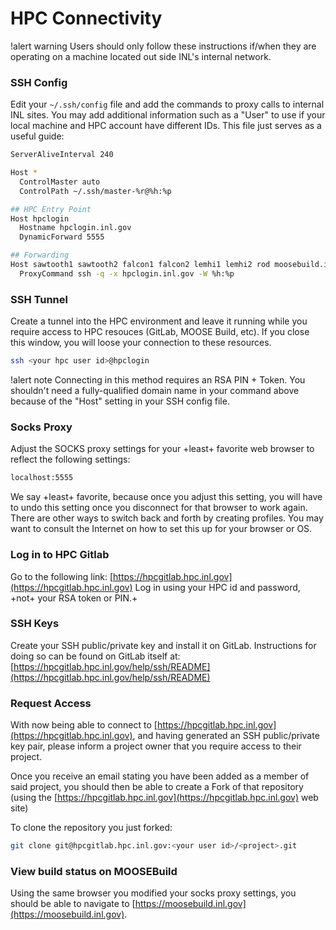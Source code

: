 # HPC Connectivity

!alert warning
Users should only follow these instructions if/when they are operating on a machine located out side
INL's internal network.


### SSH Config

Edit your `~/.ssh/config` file and add the commands to proxy calls to internal INL sites. You may
add additional information such as a "User" to use if your local machine and HPC account have different
IDs. This file just serves as a useful guide:

```bash
ServerAliveInterval 240

Host *
  ControlMaster auto
  ControlPath ~/.ssh/master-%r@%h:%p

## HPC Entry Point
Host hpclogin
  Hostname hpclogin.inl.gov
  DynamicForward 5555

## Forwarding
Host sawtooth1 sawtooth2 falcon1 falcon2 lemhi1 lemhi2 rod moosebuild.inl.gov hpcgitlab.hpc.inl.gov hpcsc.inl.gov
  ProxyCommand ssh -q -x hpclogin.inl.gov -W %h:%p
```

### SSH Tunnel

Create a tunnel into the HPC environment and leave it running while you require access to HPC
resouces (GitLab, MOOSE Build, etc). If you close this window, you will loose your connection to
these resources.

```bash
ssh <your hpc user id>@hpclogin
```

!alert note
Connecting in this method requires an RSA PIN + Token. You shouldn't need a fully-qualified
domain name in your command above because of the "Host" setting in your SSH config file.

### Socks Proxy

Adjust the SOCKS proxy settings for your +least+ favorite web browser to reflect the following
settings:

```bash
localhost:5555
```

We say +least+ favorite, because once you adjust this setting, you will have to undo this setting
once you disconnect for that browser to work again. There are other ways to switch back and forth
by creating profiles. You may want to consult the Internet on how to set this up for your browser or OS.

### Log in to HPC Gitlab

Go to the following link: [https://hpcgitlab.hpc.inl.gov](https://hpcgitlab.hpc.inl.gov)
Log in using your HPC id and password, +not+ your RSA token or PIN.+

### SSH Keys

Create your SSH public/private key and install it on GitLab. Instructions for doing so can be found
on GitLab itself at:
[https://hpcgitlab.hpc.inl.gov/help/ssh/README](https://hpcgitlab.hpc.inl.gov/help/ssh/README)

### Request Access

With now being able to connect to [https://hpcgitlab.hpc.inl.gov](https://hpcgitlab.hpc.inl.gov), and having
generated an SSH public/private key pair, please inform a project owner that you require access to
their project.

Once you receive an email stating you have been added as a member of said project, you should then be
able to create a Fork of that repository (using the
[https://hpcgitlab.hpc.inl.gov](https://hpcgitlab.hpc.inl.gov) web site)

To clone the repository you just forked:

```bash
git clone git@hpcgitlab.hpc.inl.gov:<your user id>/<project>.git
```

### View build status on MOOSEBuild

Using the same browser you modified your socks proxy settings, you should be able to navigate to
[https://moosebuild.inl.gov](https://moosebuild.inl.gov).
